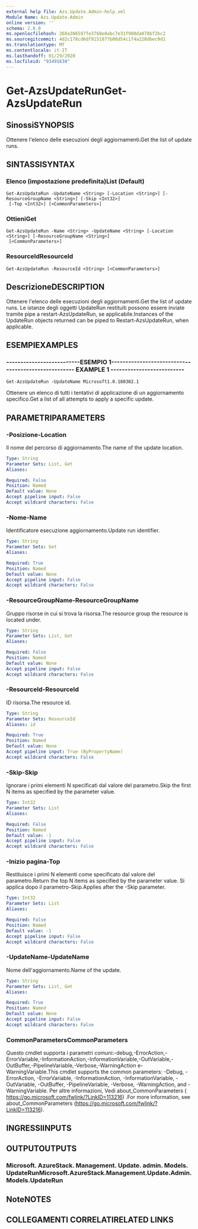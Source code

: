 ```yaml
---
external help file: Azs.Update.Admin-help.xml
Module Name: Azs.Update.Admin
online version: ''
schema: 2.0.0
ms.openlocfilehash: 268a306597fe3760e8abc7e31f980da078bf2bc2
ms.sourcegitcommit: 4d2c178cd6df9151877b08d54c1f4a228dbec9d1
ms.translationtype: MT
ms.contentlocale: it-IT
ms.lasthandoff: 01/29/2020
ms.locfileid: "93491630"
---
```

# <span data-ttu-id="d970b-101">Get-AzsUpdateRun</span><span class="sxs-lookup"><span data-stu-id="d970b-101">Get-AzsUpdateRun</span></span>

## <span data-ttu-id="d970b-102">Sinossi</span><span class="sxs-lookup"><span data-stu-id="d970b-102">SYNOPSIS</span></span>
<span data-ttu-id="d970b-103">Ottenere l'elenco delle esecuzioni degli aggiornamenti.</span><span class="sxs-lookup"><span data-stu-id="d970b-103">Get the list of update runs.</span></span>

## <span data-ttu-id="d970b-104">SINTASSI</span><span class="sxs-lookup"><span data-stu-id="d970b-104">SYNTAX</span></span>

### <span data-ttu-id="d970b-105">Elenco (impostazione predefinita)</span><span class="sxs-lookup"><span data-stu-id="d970b-105">List (Default)</span></span>
```
Get-AzsUpdateRun -UpdateName <String> [-Location <String>] [-ResourceGroupName <String>] [-Skip <Int32>]
 [-Top <Int32>] [<CommonParameters>]
```

### <span data-ttu-id="d970b-106">Ottieni</span><span class="sxs-lookup"><span data-stu-id="d970b-106">Get</span></span>
```
Get-AzsUpdateRun -Name <String> -UpdateName <String> [-Location <String>] [-ResourceGroupName <String>]
 [<CommonParameters>]
```

### <span data-ttu-id="d970b-107">ResourceId</span><span class="sxs-lookup"><span data-stu-id="d970b-107">ResourceId</span></span>
```
Get-AzsUpdateRun -ResourceId <String> [<CommonParameters>]
```

## <span data-ttu-id="d970b-108">Descrizione</span><span class="sxs-lookup"><span data-stu-id="d970b-108">DESCRIPTION</span></span>
<span data-ttu-id="d970b-109">Ottenere l'elenco delle esecuzioni degli aggiornamenti.</span><span class="sxs-lookup"><span data-stu-id="d970b-109">Get the list of update runs.</span></span> <span data-ttu-id="d970b-110">Le istanze degli oggetti UpdateRun restituiti possono essere inviate tramite pipe a restart-AzsUpdateRun, se applicabile.</span><span class="sxs-lookup"><span data-stu-id="d970b-110">Instances of the UpdateRun objects returned can be piped to Restart-AzsUpdateRun, when applicable.</span></span>

## <span data-ttu-id="d970b-111">ESEMPI</span><span class="sxs-lookup"><span data-stu-id="d970b-111">EXAMPLES</span></span>

### <span data-ttu-id="d970b-112">--------------------------ESEMPIO 1--------------------------</span><span class="sxs-lookup"><span data-stu-id="d970b-112">-------------------------- EXAMPLE 1 --------------------------</span></span>
```
Get-AzsUpdateRun -UpdateName Microsoft1.0.180302.1
```

<span data-ttu-id="d970b-113">Ottenere un elenco di tutti i tentativi di applicazione di un aggiornamento specifico.</span><span class="sxs-lookup"><span data-stu-id="d970b-113">Get a list of all attempts to apply a specific update.</span></span>

## <span data-ttu-id="d970b-114">PARAMETRI</span><span class="sxs-lookup"><span data-stu-id="d970b-114">PARAMETERS</span></span>

### <span data-ttu-id="d970b-115">-Posizione</span><span class="sxs-lookup"><span data-stu-id="d970b-115">-Location</span></span>
<span data-ttu-id="d970b-116">Il nome del percorso di aggiornamento.</span><span class="sxs-lookup"><span data-stu-id="d970b-116">The name of the update location.</span></span>

```yaml
Type: String
Parameter Sets: List, Get
Aliases: 

Required: False
Position: Named
Default value: None
Accept pipeline input: False
Accept wildcard characters: False
```

### <span data-ttu-id="d970b-117">-Nome</span><span class="sxs-lookup"><span data-stu-id="d970b-117">-Name</span></span>
<span data-ttu-id="d970b-118">Identificatore esecuzione aggiornamento.</span><span class="sxs-lookup"><span data-stu-id="d970b-118">Update run identifier.</span></span>

```yaml
Type: String
Parameter Sets: Get
Aliases: 

Required: True
Position: Named
Default value: None
Accept pipeline input: False
Accept wildcard characters: False
```

### <span data-ttu-id="d970b-119">-ResourceGroupName</span><span class="sxs-lookup"><span data-stu-id="d970b-119">-ResourceGroupName</span></span>
<span data-ttu-id="d970b-120">Gruppo risorse in cui si trova la risorsa.</span><span class="sxs-lookup"><span data-stu-id="d970b-120">The resource group the resource is located under.</span></span>

```yaml
Type: String
Parameter Sets: List, Get
Aliases: 

Required: False
Position: Named
Default value: None
Accept pipeline input: False
Accept wildcard characters: False
```

### <span data-ttu-id="d970b-121">-ResourceId</span><span class="sxs-lookup"><span data-stu-id="d970b-121">-ResourceId</span></span>
<span data-ttu-id="d970b-122">ID risorsa.</span><span class="sxs-lookup"><span data-stu-id="d970b-122">The resource id.</span></span>

```yaml
Type: String
Parameter Sets: ResourceId
Aliases: id

Required: True
Position: Named
Default value: None
Accept pipeline input: True (ByPropertyName)
Accept wildcard characters: False
```

### <span data-ttu-id="d970b-123">-Skip</span><span class="sxs-lookup"><span data-stu-id="d970b-123">-Skip</span></span>
<span data-ttu-id="d970b-124">Ignorare i primi elementi N specificati dal valore del parametro.</span><span class="sxs-lookup"><span data-stu-id="d970b-124">Skip the first N items as specified by the parameter value.</span></span>

```yaml
Type: Int32
Parameter Sets: List
Aliases: 

Required: False
Position: Named
Default value: -1
Accept pipeline input: False
Accept wildcard characters: False
```

### <span data-ttu-id="d970b-125">-Inizio pagina</span><span class="sxs-lookup"><span data-stu-id="d970b-125">-Top</span></span>
<span data-ttu-id="d970b-126">Restituisce i primi N elementi come specificato dal valore del parametro.</span><span class="sxs-lookup"><span data-stu-id="d970b-126">Return the top N items as specified by the parameter value.</span></span>
<span data-ttu-id="d970b-127">Si applica dopo il parametro-Skip.</span><span class="sxs-lookup"><span data-stu-id="d970b-127">Applies after the -Skip parameter.</span></span>

```yaml
Type: Int32
Parameter Sets: List
Aliases: 

Required: False
Position: Named
Default value: -1
Accept pipeline input: False
Accept wildcard characters: False
```

### <span data-ttu-id="d970b-128">-UpdateName</span><span class="sxs-lookup"><span data-stu-id="d970b-128">-UpdateName</span></span>
<span data-ttu-id="d970b-129">Nome dell'aggiornamento.</span><span class="sxs-lookup"><span data-stu-id="d970b-129">Name of the update.</span></span>

```yaml
Type: String
Parameter Sets: List, Get
Aliases: 

Required: True
Position: Named
Default value: None
Accept pipeline input: False
Accept wildcard characters: False
```

### <span data-ttu-id="d970b-130">CommonParameters</span><span class="sxs-lookup"><span data-stu-id="d970b-130">CommonParameters</span></span>
<span data-ttu-id="d970b-131">Questo cmdlet supporta i parametri comuni:-debug,-ErrorAction,-ErrorVariable,-InformationAction,-InformationVariable,-OutVariable,-OutBuffer,-PipelineVariable,-Verbose,-WarningAction e-WarningVariable.</span><span class="sxs-lookup"><span data-stu-id="d970b-131">This cmdlet supports the common parameters: -Debug, -ErrorAction, -ErrorVariable, -InformationAction, -InformationVariable, -OutVariable, -OutBuffer, -PipelineVariable, -Verbose, -WarningAction, and -WarningVariable.</span></span> <span data-ttu-id="d970b-132">Per altre informazioni, Vedi about_CommonParameters ( https://go.microsoft.com/fwlink/?LinkID=113216) .</span><span class="sxs-lookup"><span data-stu-id="d970b-132">For more information, see about_CommonParameters (https://go.microsoft.com/fwlink/?LinkID=113216).</span></span>

## <span data-ttu-id="d970b-133">INGRESSI</span><span class="sxs-lookup"><span data-stu-id="d970b-133">INPUTS</span></span>

## <span data-ttu-id="d970b-134">OUTPUT</span><span class="sxs-lookup"><span data-stu-id="d970b-134">OUTPUTS</span></span>

### <span data-ttu-id="d970b-135">Microsoft. AzureStack. Management. Update. admin. Models. UpdateRun</span><span class="sxs-lookup"><span data-stu-id="d970b-135">Microsoft.AzureStack.Management.Update.Admin.Models.UpdateRun</span></span>

## <span data-ttu-id="d970b-136">Note</span><span class="sxs-lookup"><span data-stu-id="d970b-136">NOTES</span></span>

## <span data-ttu-id="d970b-137">COLLEGAMENTI CORRELATI</span><span class="sxs-lookup"><span data-stu-id="d970b-137">RELATED LINKS</span></span>


